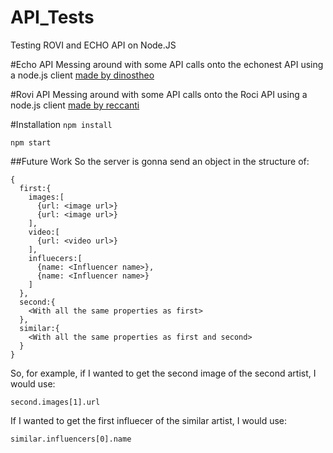 # API_Tests
Testing ROVI and ECHO API on Node.JS

#Echo API
Messing around with some API calls onto the echonest API using a node.js client [made by dinostheo](https://github.com/dinostheo/echonestjs)

#Rovi API
Messing around with some API calls onto the Roci API using a node.js client [made by reccanti](https://github.com/reccanti/rovijs)

#Installation
`npm install`

`npm start`


##Future Work
So the server is gonna send an object in the structure of:

```
{
  first:{
    images:[
      {url: <image url>}
      {url: <image url>}
    ],
    video:[
      {url: <video url>}
    ],
    influecers:[
      {name: <Influencer name>},
      {name: <Influencer name>}
    ]
  },
  second:{
    <With all the same properties as first>
  },
  similar:{
    <With all the same properties as first and second>
  }
}
```


So, for example, if I wanted to get the second image of the second artist, I would use:
```
second.images[1].url
```
If I wanted to get the first influecer of the similar artist, I would use:
```
similar.influencers[0].name
```
